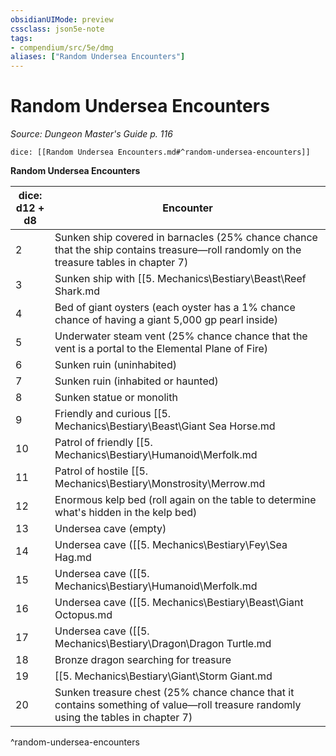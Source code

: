 ```yaml
---
obsidianUIMode: preview
cssclass: json5e-note
tags:
- compendium/src/5e/dmg
aliases: ["Random Undersea Encounters"]
---
```

# Random Undersea Encounters
*Source: Dungeon Master's Guide p. 116* 

`dice: [[Random Undersea Encounters.md#^random-undersea-encounters]]`

**Random Undersea Encounters**

| dice: d12 + d8 | Encounter |
|----------------|-----------|
| 2 | Sunken ship covered in barnacles (25% chance chance that the ship contains treasure—roll randomly on the treasure tables in chapter 7) |
| 3 | Sunken ship with [[5. Mechanics\Bestiary\Beast\Reef Shark.md|reef sharks]] (shallow waters) or [[5. Mechanics\Bestiary\Beast\Hunter Shark.md|hunter sharks]] (deep waters) circling around it (50% chance chance that the ship contains treasure—roll randomly on the treasure tables in chapter 7) |
| 4 | Bed of giant oysters (each oyster has a 1% chance chance of having a giant 5,000 gp pearl inside) |
| 5 | Underwater steam vent (25% chance chance that the vent is a portal to the Elemental Plane of Fire) |
| 6 | Sunken ruin (uninhabited) |
| 7 | Sunken ruin (inhabited or haunted) |
| 8 | Sunken statue or monolith |
| 9 | Friendly and curious [[5. Mechanics\Bestiary\Beast\Giant Sea Horse.md|giant sea horse]] |
| 10 | Patrol of friendly [[5. Mechanics\Bestiary\Humanoid\Merfolk.md|merfolk]] |
| 11 | Patrol of hostile [[5. Mechanics\Bestiary\Monstrosity\Merrow.md|merrow]] (coastal waters) or [[5. Mechanics\Bestiary\Humanoid\Sahuagin.md|sahuagin]] (deep waters) |
| 12 | Enormous kelp bed (roll again on the table to determine what's hidden in the kelp bed) |
| 13 | Undersea cave (empty) |
| 14 | Undersea cave ([[5. Mechanics\Bestiary\Fey\Sea Hag.md|sea hag]] lair) |
| 15 | Undersea cave ([[5. Mechanics\Bestiary\Humanoid\Merfolk.md|merfolk]] lair) |
| 16 | Undersea cave ([[5. Mechanics\Bestiary\Beast\Giant Octopus.md|giant octopus]] lair) |
| 17 | Undersea cave ([[5. Mechanics\Bestiary\Dragon\Dragon Turtle.md|dragon turtle]] lair) |
| 18 | Bronze dragon searching for treasure |
| 19 | [[5. Mechanics\Bestiary\Giant\Storm Giant.md|Storm giant]] walking on the ocean floor |
| 20 | Sunken treasure chest (25% chance chance that it contains something of value—roll treasure randomly using the tables in chapter 7) |
^random-undersea-encounters
